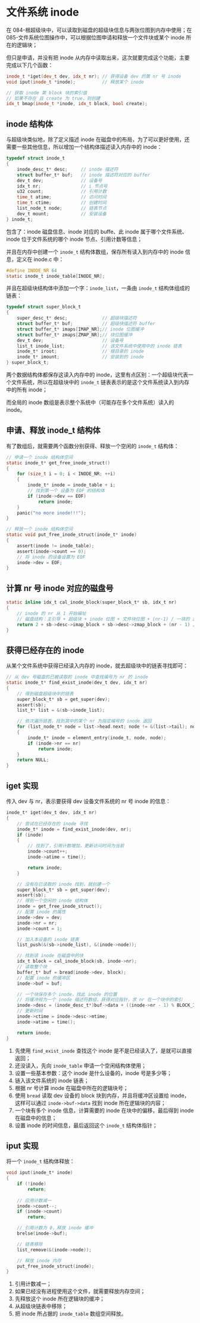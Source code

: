 # 文件系统 inode

在 084-根超级块中，可以读取到磁盘的超级块信息与两张位图到内存中使用；在 085-文件系统位图操作中，可以根据位图申请和释放一个文件块或某个 inode 所在的逻辑块；

但只是申请，并没有把 inode 从内存中读取出来，这次就要完成这个功能，主要完成以下几个函数：

```c++
inode_t *iget(dev_t dev, idx_t nr); // 获得设备 dev 的第 nr 号 inode
void iput(inode_t *inode);          // 释放某个 inode

// 获取 inode 第 block 块的索引值
// 如果不存在 且 create 为 true，则创建
idx_t bmap(inode_t *inode, idx_t block, bool create);
```

## inode 结构体

与超级块类似地，除了定义描述 inode 在磁盘中的布局，为了可以更好使用，还需要一些其他信息，所以增加一个结构体描述读入内存中的 inode：

````c
typedef struct inode_t
{
    inode_desc_t* desc;     // inode 描述符
    struct buffer_t* buf;   // inode 描述符对应的 buffer
    dev_t dev;              // 设备号
    idx_t nr;               // i 节点号
    u32 count;              // 引用计数
    time_t atime;           // 访问时间
    time_t ctime;           // 创建时间
    list_node_t node;       // 链表节点
    dev_t mount;            // 安装设备
} inode_t;
````

包含了：inode 磁盘信息、inode 对应的 buffe、此 inode 属于哪个文件系统、inode 位于文件系统的哪个 inode 节点、引用计数等信息；

并且在内存中创建一个 `inode_t` 结构体数组，保存所有读入到内存中的 inode 信息，定义在 inode.c 中：

````c
#define INODE_NR 64
static inode_t inode_table[INODE_NR];
````

并且在超级块结构体中添加一个字：`inode_list`，一条由 `inode_t` 结构体组成的链表：

````c
typedef struct super_block_t
{
    super_desc_t* desc;             // 超级块描述符
    struct buffer_t* buf;           // 超级快描述符 buffer
    struct buffer_t* imaps[IMAP_NR];// inode 位图缓冲
    struct buffer_t* zmaps[ZMAP_NR];// 块位图缓冲
    dev_t dev;                      // 设备号
    list_t inode_list;              // 该文件系统中使用中的 inode 链表
    inode_t* iroot;                 // 根目录的 inode
    inode_t* imount;                // 安装到的 inode
} super_block_t;
````

两个数据结构体都保存这读入内存中的 inode，这里有点区别：一个超级块代表一个文件系统，所以在超级块中的 `inode_t` 链表表示的是这个文件系统读入到内存中的所有 inode；

而全局的 inode 数组是表示整个系统中（可能存在多个文件系统）读入的 inode。

## 申请、释放 inode_t 结构体

有了数组后，就需要两个函数分别获得、释放一个空闲的 `inode_t` 结构体：

````c
// 申请一个 inode 结构体空间
static inode_t* get_free_inode_struct()
{
    for (size_t i = 0; i < INODE_NR; ++i)
    {
        inode_t* inode = inode_table + i;
        // 找到第一个 设备为 EOF 的结构体
        if (inode->dev == EOF)
            return inode;
    }
    panic("no more inode!!!");
}

// 释放一个 inode 结构体空间
static void put_free_inode_struct(inode_t* inode)
{
    assert(inode != inode_table);
    assert(inode->count == 0);
    // 将 inode 的设备设置为 EOF
    inode->dev = EOF;
}
````

## 计算 nr 号 inode 对应的磁盘号

````c
static inline idx_t cal_inode_block(super_block_t* sb, idx_t nr)
{
    // inode 的 nr 从 1 开始编址
    // 磁盘结构：主引导 + 超级块 + inode 位图 + 文件块位图 + (nr-1) / 一块的 inode 数量
    return 2 + sb->desc->imap_block + sb->desc->zmap_block + (nr - 1) / BLOCK_INODES;
}
````

## 获得已经存在的 inode

从某个文件系统中获得已经读入内存的 inode，就去超级块中的链表寻找即可：

````c
// 从 dev 号磁盘的已被读取的 inode 中查找编号为 nr 的 inode
static inode_t* find_exist_inode(dev_t dev, idx_t nr)
{
    // 得到磁盘超级块中的链表
    super_block_t* sb = get_super(dev);
    assert(sb);
    list_t* list = &(sb->inode_list);

    // 依次遍历链表，找到其中的某个 nr 为指定编号的 inode 返回
    for (list_node_t* node = list->head.next; node != &(list->tail); node = node->next)
    {
        inode_t* inode = element_entry(inode_t, node, node);
        if (inode->nr == nr)
            return inode;
    }
    return NULL;
}
````


## iget 实现

传入 dev 与 nr，表示要获得 dev 设备文件系统的 nr 号 inode 的信息：

````c
inode_t* iget(dev_t dev, idx_t nr)
{
    // 尝试在已经存在的 inode 寻找
    inode_t* inode = find_exist_inode(dev, nr);
    if (inode)
    {
        // 找到了，引用计数增加，更新访问时间为当前
        inode->count++;
        inode->atime = time();

        return inode;
    }

    // 没有在已读取的 inode 找到，就创建一个
    super_block_t* sb = get_super(dev);
    assert(sb);
    // 得到一个空闲的 inode 结构体
    inode = get_free_inode_struct();
    // 配置 inode 的属性
    inode->dev = dev;
    inode->nr = nr;
    inode->count = 1;

    // 加入本设备的 inode 链表
    list_push(&(sb->inode_list), &(inode->node));

    // 找到该 inode 在磁盘中的块
    idx_t block = cal_inode_block(sb, inode->nr);
    // 读取整个块
    buffer_t* buf = bread(inode->dev, block);
    // 配置 inode 的缓冲区
    inode->buf = buf;

    // 一个块保存多个 inode，找此 inode 的位置
    // 将缓冲视为一个 inode 描述符数组，获得对应指针，求 nr 在一个块中的索引
    inode->desc = (inode_desc_t*)buf->data + ((inode->nr - 1) % BLOCK_INODES); 
    // 更新时间
    inode->ctime = inode->desc->mtime;
    inode->atime = time();

    return inode;
}
````

1. 先使用 `find_exist_inode` 查找这个 inode 是不是已经读入了，是就可以直接返回；
2. 还没读入，先向 `inode_table` 申请一个空闲结构体使用；
3. 设置一些基本参数：这个 inode 是什么设备的，inode 号是多少等；
4. 链入该文件系统的 inode 链表；
5. 根据 nr 号计算 inode 在磁盘中所在的逻辑块号；
6. 使用 `bread` 读取 dev 设备的 block 块到内存，并且将缓冲区设置给 inode，这样可以通过 `inode->buf->data` 找到 inode 所在逻辑块的内容；
7. 一个块有多个 inode 信息，计算需要的 inode 在块中的偏移，最后得到 inode 在磁盘中的信息；
8. 设置 inode 的时间信息，最后返回这个 `inode_t` 结构体指针；


## iput 实现

将一个 `inode_t` 结构体释放：

````c
void iput(inode_t* inode)
{
    if (!inode)
        return;
    
    // 应用计数减一
    inode->count--;
    if (inode->count)
        return;

    // 引用计数为 0，释放 inode 缓冲
    brelse(inode->buf);

    // 链表移除
    list_remove(&(inode->node));

    // 释放 inode 内存
    put_free_inode_struct(inode);
}
````

1. 引用计数减一；
2. 如果已经没有进程使用这个文件，就需要释放内存空间；
3. 先释放这个 inode 所在逻辑块的缓冲；
4. 从超级块链表中移除；
5. 把 inode 所占据的 `inode_table` 数组空间释放。

